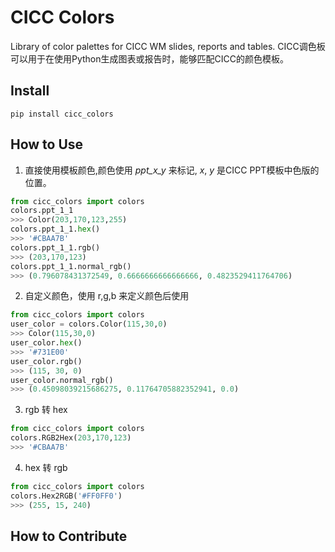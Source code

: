 # CICC Colors

Library of color palettes for CICC WM slides, reports and tables.
CICC调色板可以用于在使用Python生成图表或报告时，能够匹配CICC的颜色模板。

## Install

`pip install cicc_colors`

## How to Use

1. 直接使用模板颜色,颜色使用 *ppt_x_y* 来标记, *x*, *y* 是CICC PPT模板中色版的位置。

```python
from cicc_colors import colors
colors.ppt_1_1
>>> Color(203,170,123,255)
colors.ppt_1_1.hex()
>>> '#CBAA7B'
colors.ppt_1_1.rgb()
>>> (203,170,123)
colors.ppt_1_1.normal_rgb()
>>> (0.796078431372549, 0.6666666666666666, 0.4823529411764706)
```

2. 自定义颜色，使用 r,g,b 来定义颜色后使用

```python
from cicc_colors import colors
user_color = colors.Color(115,30,0)
>>> Color(115,30,0)
user_color.hex()
>>> '#731E00'
user_color.rgb()
>>> (115, 30, 0)
user_color.normal_rgb()
>>> (0.45098039215686275, 0.11764705882352941, 0.0)
```

3. rgb 转 hex

```python
from cicc_colors import colors
colors.RGB2Hex(203,170,123)
>>> '#CBAA7B'
```

4. hex 转 rgb

```python
from cicc_colors import colors
colors.Hex2RGB('#FF0FF0')
>>> (255, 15, 240)
```

## How to Contribute